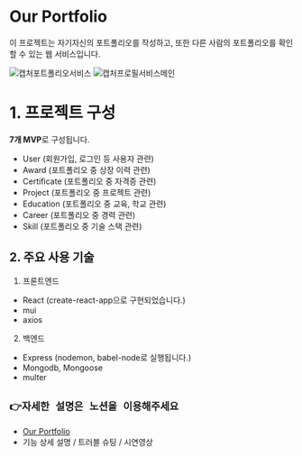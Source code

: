 # Our Portfolio

이 프로젝트는 자기자신의 포트폴리오를 작성하고, 또한 다른 사람의 포트폴리오를 확인할 수 있는 웹 서비스입니다. 

![캡처포트폴리오서비스](https://user-images.githubusercontent.com/97212459/188912267-aa788369-9906-440c-9781-2fd0d6b3e33a.PNG)
![캡처프로필서비스메인](https://user-images.githubusercontent.com/97212459/188912695-9490b5c3-efcb-479f-9217-f8cdf3517a52.PNG)

# 1. 프로젝트 구성

**7개 MVP**로 구성됩니다.

- User (회원가입, 로그인 등 사용자 관련)
- Award (포트폴리오 중 상장 이력 관련)
- Certificate (포트폴리오 중 자격증 관련)
- Project (포트폴리오 중 프로젝트 관련)
- Education (포트폴리오 중 교육, 학교 관련)
- Career (포트폴리오 중 경력 관련)
- Skill (포트폴리오 중 기술 스택 관련)

## 2. 주요 사용 기술

1. 프론트엔드

- React (create-react-app으로 구현되었습니다.)
- mui
- axios

2. 백엔드

- Express (nodemon, babel-node로 실행됩니다.)
- Mongodb, Mongoose
- multer

## `👉자세한 설명은 노션을 이용해주세요`
- [Our Portfolio](https://www.notion.so/frontend-jinah/Our-Portfolio-dbd510ccea824c3cb7a35c0b8bef80d6)
- 기능 상세 설명 / 트러블 슈팅 / 시연영상 
